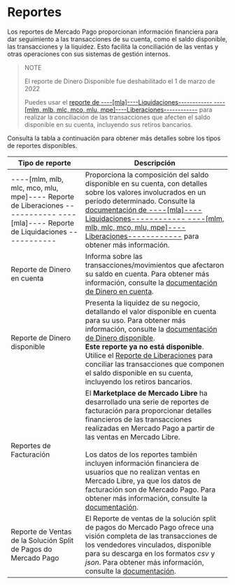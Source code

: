 # Reportes

Los reportes de Mercado Pago proporcionan información financiera para dar seguimiento a las transacciones de su cuenta, como el saldo disponible, las transacciones y la liquidez. Esto facilita la conciliación de las ventas y otras operaciones con sus sistemas de gestión internos.

> NOTE
>
> El reporte de Dinero Disponible fue deshabilitado el 1 de marzo de 2022
>
> Puedes usar el [reporte de ----[mla]----Liquidaciones------------ ----[mlm, mlb, mlc, mco, mlu, mpe]----Liberaciones------------](https://www.mercadopago[FAKER][URL][DOMAIN]/developers/es/guides/additional-content/reports/released-money/introduction) para realizar la conciliación de las transacciones que afecten el saldo disponible en su cuenta, incluyendo sus retiros bancarios.

Consulta la tabla a continuación para obtener más detalles sobre los tipos de reportes disponibles.

| Tipo de reporte | Descripción |
|---|---|
| ----[mlm, mlb, mlc, mco, mlu, mpe]---- Reporte de Liberaciones ------------ ----[mla]---- Reporte de Liquidaciones ------------ | Proporciona la composición del saldo disponible en su cuenta, con detalles sobre los valores involucrados en un período determinado. Consulte la [documentación de ----[mla]----Liquidaciones------------ ----[mlm, mlb, mlc, mco, mlu, mpe]----Liberaciones------------](https://www.mercadopago.com[FAKER][URL][DOMAIN]/developers/es/guides/additional-content/reports/released-money/introduction) para obtener más información. |
| Reporte de Dinero en cuenta | Informa sobre las transacciones/movimientos que afectaron su saldo en cuenta. Para obtener más información, consulte la [documentación de Dinero en cuenta](https://www.mercadopago.com[FAKER][URL][DOMAIN]/developers/es/guides/additional-content/reports/account-money/introduction). |
| Reporte de Dinero disponible | Presenta la liquidez de su negocio, detallando el valor disponible en cuenta para su uso. Para obtener más información, consulte la [documentación de Dinero disponible](https://www.mercadopago.com[FAKER][URL][DOMAIN]/developers/es/guides/additional-content/reports/available-money/introduction).<br> **Este reporte ya no está disponible**. Utilice el [Reporte de Liberaciones](https://www.mercadopago.com[FAKER][URL][DOMAIN]/developers/es/guides/additional-content/reports/released-money/introduction) para conciliar las transacciones que componen el saldo disponible en su cuenta, incluyendo los retiros bancarios. |
| Reportes de Facturación | El **Marketplace de Mercado Libre** ha desarrollado una serie de reportes de facturación para proporcionar detalles financieros de las transacciones realizadas en Mercado Pago a partir de las ventas en Mercado Libre. <br><br>Los datos de los reportes también incluyen información financiera de usuarios que no realizan ventas en Mercado Libre, ya que los datos de facturación son de Mercado Pago. Para obtener más información, consulte la [documentación](https://developers.mercadolibre.com.ar/es_ar/reportes-de-facturacion).|
| Reporte de Ventas de la Solución Split de Pagos do Mercado Pago | El Reporte de ventas de la solución split de pagos do Mercado Pago ofrece una visión completa de las transacciones de los vendedores vinculados, disponible para su descarga en los formatos _csv_ y _json_. Para obtener más información, consulte la [documentación](https://www.mercadopago.com[FAKER][URL][DOMAIN]/developers/es/docs/checkout-pro/additional-content/reports/sales-report/introduction). |